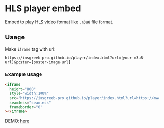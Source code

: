 # HLS player embed

Embed to play HLS video format like `.m3u8` file format.

## Usage

Make `iframe` tag with url:

```url
https://insgreeb-pro.github.io/player/index.html?url=[your-m3u8-url]&poster=[poster-image-url]
```

### Example usage

```html
<iframe
  height="800"
  style="width:100%"
  src="https://insgreeb-pro.github.io/player/index.html?url=https://mwafa.github.io/hls/sample/master.m3u8&poster=https://source.unsplash.com/1600x900/"
  seamless="seamless"
  frameborder="0"
></iframe>
```

DEMO: [here](https://insgreeb-pro.github.io/player/page.html)